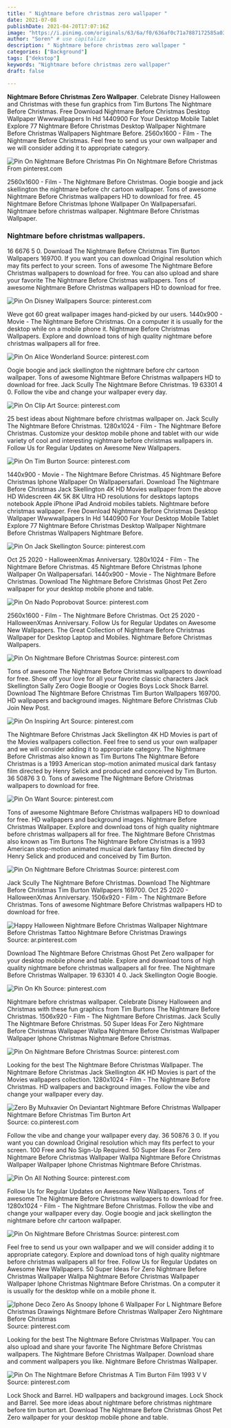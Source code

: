 ```yaml
---
title: " Nightmare before christmas zero wallpaper "
date: 2021-07-08
publishDate: 2021-04-20T17:07:16Z
image: "https://i.pinimg.com/originals/63/6a/f0/636af0c71a7887172585a0325fdc4e72.jpg"
author: "Soren" # use capitalize
description: " Nightmare before christmas zero wallpaper "
categories: ["Background"]
tags: ["dekstop"]
keywords: "Nightmare before christmas zero wallpaper"
draft: false

---
```



**Nightmare Before Christmas Zero Wallpaper**. Celebrate Disney Halloween and Christmas with these fun graphics from Tim Burtons The Nightmare Before Christmas. Free Download Nightmare Before Christmas Desktop Wallpaper Wwwwallpapers In Hd 1440900 For Your Desktop Mobile Tablet Explore 77 Nightmare Before Christmas Desktop Wallpaper Nightmare Before Christmas Wallpapers Nightmare Before. 2560x1600 - Film - The Nightmare Before Christmas. Feel free to send us your own wallpaper and we will consider adding it to appropriate category.

![Pin On Nightmare Before Christmas](https://i.pinimg.com/originals/64/a4/cd/64a4cd9c15da90b0c8847e134512d02a.jpg "Pin On Nightmare Before Christmas")
Pin On Nightmare Before Christmas From pinterest.com


2560x1600 - Film - The Nightmare Before Christmas. Oogie boogie and jack skellington the nightmare before chr cartoon wallpaper. Tons of awesome Nightmare Before Christmas wallpapers HD to download for free. 45 Nightmare Before Christmas Iphone Wallpaper On Wallpapersafari. Nightmare before christmas wallpaper. Nightmare Before Christmas Wallpaper.

### Nightmare before christmas wallpapers.

16 6676 5 0. Download The Nightmare Before Christmas Tim Burton Wallpapers 169700. If you want you can download Original resolution which may fits perfect to your screen. Tons of awesome The Nightmare Before Christmas wallpapers to download for free. You can also upload and share your favorite The Nightmare Before Christmas wallpapers. Tons of awesome Nightmare Before Christmas wallpapers HD to download for free.


![Pin On Disney Wallpapers](https://i.pinimg.com/originals/da/9c/39/da9c39f47e8ae5e3cee2c7e34f7a2233.png "Pin On Disney Wallpapers")
Source: pinterest.com

Weve got 60 great wallpaper images hand-picked by our users. 1440x900 - Movie - The Nightmare Before Christmas. On a computer it is usually for the desktop while on a mobile phone it. Nightmare Before Christmas Wallpapers. Explore and download tons of high quality nightmare before christmas wallpapers all for free.

![Pin On Alice Wonderland](https://i.pinimg.com/originals/b4/19/64/b41964baedfa70a5451b23530c097f0b.png "Pin On Alice Wonderland")
Source: pinterest.com

Oogie boogie and jack skellington the nightmare before chr cartoon wallpaper. Tons of awesome Nightmare Before Christmas wallpapers HD to download for free. Jack Scully The Nightmare Before Christmas. 19 63301 4 0. Follow the vibe and change your wallpaper every day.

![Pin On Clip Art](https://i.pinimg.com/originals/62/55/f7/6255f716bd7a7d1b43dc363a28c1e849.jpg "Pin On Clip Art")
Source: pinterest.com

25 best ideas about Nightmare before christmas wallpaper on. Jack Scully The Nightmare Before Christmas. 1280x1024 - Film - The Nightmare Before Christmas. Customize your desktop mobile phone and tablet with our wide variety of cool and interesting nightmare before christmas wallpapers in. Follow Us for Regular Updates on Awesome New Wallpapers.

![Pin On Tim Burton](https://i.pinimg.com/originals/06/f3/29/06f329dd11b18971440656dae2a64c81.jpg "Pin On Tim Burton")
Source: pinterest.com

1440x900 - Movie - The Nightmare Before Christmas. 45 Nightmare Before Christmas Iphone Wallpaper On Wallpapersafari. Download The Nightmare Before Christmas Jack Skellington 4K HD Movies wallpaper from the above HD Widescreen 4K 5K 8K Ultra HD resolutions for desktops laptops notebook Apple iPhone iPad Android mobiles tablets. Nightmare before christmas wallpaper. Free Download Nightmare Before Christmas Desktop Wallpaper Wwwwallpapers In Hd 1440900 For Your Desktop Mobile Tablet Explore 77 Nightmare Before Christmas Desktop Wallpaper Nightmare Before Christmas Wallpapers Nightmare Before.

![Pin On Jack Skellington](https://i.pinimg.com/originals/58/49/d8/5849d868a33c764921077d58547d100d.png "Pin On Jack Skellington")
Source: pinterest.com

Oct 25 2020 - HalloweenXmas Anniversary. 1280x1024 - Film - The Nightmare Before Christmas. 45 Nightmare Before Christmas Iphone Wallpaper On Wallpapersafari. 1440x900 - Movie - The Nightmare Before Christmas. Download The Nightmare Before Christmas Ghost Pet Zero wallpaper for your desktop mobile phone and table.

![Pin On Nado Poprobovat](https://i.pinimg.com/originals/ea/b3/a6/eab3a64aec581d84b1417bfcb67b79f4.jpg "Pin On Nado Poprobovat")
Source: pinterest.com

2560x1600 - Film - The Nightmare Before Christmas. Oct 25 2020 - HalloweenXmas Anniversary. Follow Us for Regular Updates on Awesome New Wallpapers. The Great Collection of Nightmare Before Christmas Wallpaper for Desktop Laptop and Mobiles. Nightmare Before Christmas Wallpapers.

![Pin On Nightmare Before Christmas](https://i.pinimg.com/originals/f9/d8/61/f9d86148230b9a869df4cb95bd1c47cf.jpg "Pin On Nightmare Before Christmas")
Source: pinterest.com

Tons of awesome The Nightmare Before Christmas wallpapers to download for free. Show off your love for all your favorite classic characters Jack Skellington Sally Zero Oogie Boogie or Oogies Boys Lock Shock Barrel. Download The Nightmare Before Christmas Tim Burton Wallpapers 169700. HD wallpapers and background images. Nightmare Before Christmas Club Join New Post.

![Pin On Inspiring Art](https://i.pinimg.com/originals/91/c1/2b/91c12b53c45491599ef8024666ab5f18.jpg "Pin On Inspiring Art")
Source: pinterest.com

The Nightmare Before Christmas Jack Skellington 4K HD Movies is part of the Movies wallpapers collection. Feel free to send us your own wallpaper and we will consider adding it to appropriate category. The Nightmare Before Christmas also known as Tim Burtons The Nightmare Before Christmas is a 1993 American stop-motion animated musical dark fantasy film directed by Henry Selick and produced and conceived by Tim Burton. 36 50876 3 0. Tons of awesome The Nightmare Before Christmas wallpapers to download for free.

![Pin On Want](https://i.pinimg.com/736x/01/78/c4/0178c42fa0846e13e8102e889483f025.jpg "Pin On Want")
Source: pinterest.com

Tons of awesome Nightmare Before Christmas wallpapers HD to download for free. HD wallpapers and background images. Nightmare Before Christmas Wallpaper. Explore and download tons of high quality nightmare before christmas wallpapers all for free. The Nightmare Before Christmas also known as Tim Burtons The Nightmare Before Christmas is a 1993 American stop-motion animated musical dark fantasy film directed by Henry Selick and produced and conceived by Tim Burton.

![Pin On Nightmare Before Christmas](https://i.pinimg.com/originals/86/38/0e/86380e1e6e99e9cbcb295640ec5a62a8.jpg "Pin On Nightmare Before Christmas")
Source: pinterest.com

Jack Scully The Nightmare Before Christmas. Download The Nightmare Before Christmas Tim Burton Wallpapers 169700. Oct 25 2020 - HalloweenXmas Anniversary. 1506x920 - Film - The Nightmare Before Christmas. Tons of awesome Nightmare Before Christmas wallpapers HD to download for free.

![Happy Halloween Nightmare Before Christmas Wallpaper Nightmare Before Christmas Tattoo Nightmare Before Christmas Drawings](https://i.pinimg.com/originals/56/43/2c/56432c55dec9e30108c3854d9f33e512.jpg "Happy Halloween Nightmare Before Christmas Wallpaper Nightmare Before Christmas Tattoo Nightmare Before Christmas Drawings")
Source: ar.pinterest.com

Download The Nightmare Before Christmas Ghost Pet Zero wallpaper for your desktop mobile phone and table. Explore and download tons of high quality nightmare before christmas wallpapers all for free. The Nightmare Before Christmas Wallpaper. 19 63301 4 0. Jack Skellington Oogie Boogie.

![Pin On Kh](https://i.pinimg.com/originals/f0/c4/51/f0c451ab3351a5ed03cbece0f686fbc4.jpg "Pin On Kh")
Source: pinterest.com

Nightmare before christmas wallpaper. Celebrate Disney Halloween and Christmas with these fun graphics from Tim Burtons The Nightmare Before Christmas. 1506x920 - Film - The Nightmare Before Christmas. Jack Scully The Nightmare Before Christmas. 50 Super Ideas For Zero Nightmare Before Christmas Wallpaper Wallpa Nightmare Before Christmas Wallpaper Wallpaper Iphone Christmas Nightmare Before Christmas.

![Pin On Nightmare Before Christmas](https://i.pinimg.com/564x/a6/cd/fc/a6cdfc8c4124825616b234d43bbe3733.jpg "Pin On Nightmare Before Christmas")
Source: pinterest.com

Looking for the best The Nightmare Before Christmas Wallpaper. The Nightmare Before Christmas Jack Skellington 4K HD Movies is part of the Movies wallpapers collection. 1280x1024 - Film - The Nightmare Before Christmas. HD wallpapers and background images. Follow the vibe and change your wallpaper every day.

![Zero By Muhxavier On Deviantart Nightmare Before Christmas Wallpaper Nightmare Before Christmas Tim Burton Art](https://i.pinimg.com/originals/96/a7/77/96a777966cb2d05b977eba5315ab86c8.png "Zero By Muhxavier On Deviantart Nightmare Before Christmas Wallpaper Nightmare Before Christmas Tim Burton Art")
Source: co.pinterest.com

Follow the vibe and change your wallpaper every day. 36 50876 3 0. If you want you can download Original resolution which may fits perfect to your screen. 100 Free and No Sign-Up Required. 50 Super Ideas For Zero Nightmare Before Christmas Wallpaper Wallpa Nightmare Before Christmas Wallpaper Wallpaper Iphone Christmas Nightmare Before Christmas.

![Pin On All Nothing](https://i.pinimg.com/originals/e8/e0/38/e8e03820cefac2b62cfd100174a0f6b7.jpg "Pin On All Nothing")
Source: pinterest.com

Follow Us for Regular Updates on Awesome New Wallpapers. Tons of awesome The Nightmare Before Christmas wallpapers to download for free. 1280x1024 - Film - The Nightmare Before Christmas. Follow the vibe and change your wallpaper every day. Oogie boogie and jack skellington the nightmare before chr cartoon wallpaper.

![Pin On Nightmare Before Christmas](https://i.pinimg.com/originals/64/a4/cd/64a4cd9c15da90b0c8847e134512d02a.jpg "Pin On Nightmare Before Christmas")
Source: pinterest.com

Feel free to send us your own wallpaper and we will consider adding it to appropriate category. Explore and download tons of high quality nightmare before christmas wallpapers all for free. Follow Us for Regular Updates on Awesome New Wallpapers. 50 Super Ideas For Zero Nightmare Before Christmas Wallpaper Wallpa Nightmare Before Christmas Wallpaper Wallpaper Iphone Christmas Nightmare Before Christmas. On a computer it is usually for the desktop while on a mobile phone it.

![Iphone Deco Zero As Snoopy Iphone 6 Wallpaper For L Nightmare Before Christmas Drawings Nightmare Before Christmas Wallpaper Zero Nightmare Before Christmas](https://i.pinimg.com/originals/4a/5b/8d/4a5b8dfabfd17210e1fcc57924b3d74e.jpg "Iphone Deco Zero As Snoopy Iphone 6 Wallpaper For L Nightmare Before Christmas Drawings Nightmare Before Christmas Wallpaper Zero Nightmare Before Christmas")
Source: pinterest.com

Looking for the best The Nightmare Before Christmas Wallpaper. You can also upload and share your favorite The Nightmare Before Christmas wallpapers. The Nightmare Before Christmas Wallpaper. Download share and comment wallpapers you like. Nightmare Before Christmas Wallpaper.

![Pin On The Nightmare Before Christmas A Tim Burton Film 1993 V V](https://i.pinimg.com/originals/63/6a/f0/636af0c71a7887172585a0325fdc4e72.jpg "Pin On The Nightmare Before Christmas A Tim Burton Film 1993 V V")
Source: pinterest.com

Lock Shock and Barrel. HD wallpapers and background images. Lock Shock and Barrel. See more ideas about nightmare before christmas nightmare before tim burton art. Download The Nightmare Before Christmas Ghost Pet Zero wallpaper for your desktop mobile phone and table.

